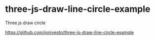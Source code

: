 # three-js-draw-line-circle-example
Three.js draw circle

https://github.com/jonivesto/three-js-draw-line-circle-example
